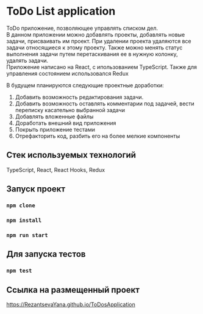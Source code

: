 # ToDo List application

ToDo приложение, позволяющее управлять списком дел.  
В данном приложении можно добавлять проекты, добавлять новые задачи, присваивать им проект. При удалении проекта удаляются все задачи относящиеся к этому проекту. Также можно менять статус выполнения задачи путем перетаскивания ее в нужную колонку, удалять задачи.  
Приложение написано на React, с ипользованием TypeScript. Также для управления состоянием использовался Redux

В будущем планируются следующие проектные доработки:  
1. Добавить возможность редактирования задачи.
2. Добавить возможность оставлять комментарии под задачей, вести переписку касательно выбранной задачи
3. Добавлять вложенные файлы
4. Доработать внешний вид приложения   
5. Покрыть приложение тестами  
6. Отрефакторить код, разбить его на более мелкие компоненты  





## Стек используемых технологий

TypeScript, React, React Hooks, Redux

## Запуск проект

### `npm clone`
### `npm install`
### `npm run start`

## Для запуска тестов  

### `npm test`  

## Ссылка на размещенный проект  
https://RezantsevaYana.github.io/ToDosApplication

